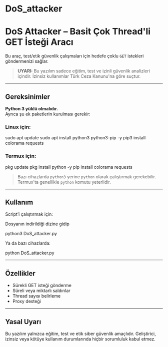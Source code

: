 # DoS_attacker
# DoS Attacker – Basit Çok Thread'li GET İsteği Aracı

Bu araç, test/etik güvenlik çalışmaları için hedefe çoklu `GET` istekleri göndermenizi sağlar.

>  **UYARI:** Bu yazılım sadece eğitim, test ve izinli güvenlik analizleri içindir. İzinsiz kullanımlar Türk Ceza Kanunu'na göre suçtur.

---

## Gereksinimler

**Python 3 yüklü olmalıdır.**  
Ayrıca şu ek paketlerin kurulması gerekir:

### Linux için:

sudo apt update
sudo apt install python3 python3-pip -y
pip3 install colorama requests


### Termux için:

pkg update
pkg install python -y
pip install colorama requests


> Bazı cihazlarda `python3` yerine `python` olarak çalıştırmak gerekebilir. Termux'ta genellikle `python` komutu yeterlidir.

---

## Kullanım

Script’i çalıştırmak için:

Dosyanın indirildiği dizine gidip

python3 DoS_attacker.py

Ya da bazı cihazlarda:

python DoS_attacker.py

---

## Özellikler

- Sürekli GET isteği gönderme
- Süreli veya miktarlı saldırılar
- Thread sayısı belirleme
- Proxy desteği

---

##  Yasal Uyarı

Bu yazılım yalnızca eğitim, test ve etik siber güvenlik amaçlıdır.
Geliştirici, izinsiz veya kötüye kullanım durumlarında hiçbir sorumluluk kabul etmez.

